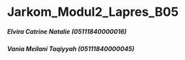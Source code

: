 # Jarkom_Modul2_Lapres_B05

##### Elvira Catrine Natalie (05111840000016)
##### Vania Meilani Taqiyyah (05111840000045)
